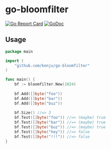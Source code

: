 # go-bloomfilter

[![Go Report Card](https://goreportcard.com/badge/github.com/kenju/go-bloomfilter)](https://goreportcard.com/report/github.com/kenju/go-bloomfilter)
[![GoDoc](https://godoc.org/github.com/kenju/go-bloomfilter?status.svg)](http://godoc.org/github.com/kenju/go-bloomfilter)

## Usage

```go
package main

import (
	"github.com/kenju/go-bloomfilter"
)

func main() {
    bf := bloomfilter.New(1024)
    
    bf.Add([]byte("foo"))
    bf.Add([]byte("bar"))
    bf.Add([]byte("buz"))
    
    bf.Size() //=> 3
    bf.Test([]byte("foo")) //=> (maybe) true
    bf.Test([]byte("bar")) //=> (maybe) true
    bf.Test([]byte("buz")) //=> (maybe) true
    bf.Test([]byte("hey")) //=> false
    bf.Test([]byte("!!!")) //=> false
}
```